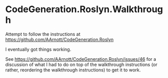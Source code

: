 # CodeGeneration.Roslyn.Walkthrough
Attempt to follow the instructions at https://github.com/AArnott/CodeGeneration.Roslyn

I eventually got things working.

See https://github.com/AArnott/CodeGeneration.Roslyn/issues/46 for a discussion of what I had to do on top of the walkthrough instructions (or rather, reordering the walkthrough instructions) to get it to work.
